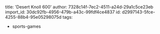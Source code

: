 title: 'Desert Knoll 600​'
author: 7328c14f-7ec2-4511-a24d-29a1c5ce23eb
import_id: 30dc92fb-4956-479b-a43c-99fdf4ce4837
id: d2997143-5fce-4255-88b4-95e05298075d
tags:
  - sports-games
